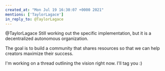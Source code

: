 ```yaml
---
created_at: "Mon Jul 19 16:30:07 +0000 2021"
mentions: ['TaylorLagace']
in_reply_to: @TaylorLagace
---
```


@TaylorLagace Still working out the specific implementation, but it is a decentralized autonomous organization. 

The goal is to build a community that shares resources so that we can help creators maximize their success.

I'm working on a thread outlining the vision right now. I'll tag you :)